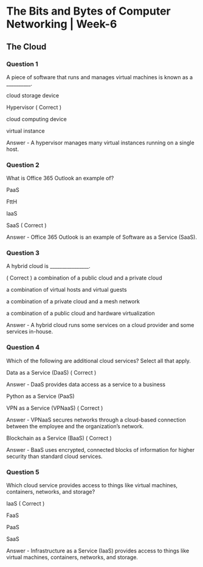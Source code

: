 # The Bits and Bytes of Computer Networking | Week-6

## The Cloud

### Question 1

A piece of software that runs and manages virtual machines is known as a __________.

cloud storage device

Hypervisor ( Correct )

cloud computing device

virtual instance

Answer - A hypervisor manages many virtual instances running on a single host.


### Question 2

What is Office 365 Outlook an example of?

PaaS

FttH

IaaS

SaaS  ( Correct )

Answer - Office 365 Outlook is an example of Software as a Service (SaaS).


### Question 3

A hybrid cloud is ________________.

( Correct ) a combination of a public cloud and a private cloud

a combination of virtual hosts and virtual guests

a combination of a private cloud and a mesh network

a combination of a public cloud and hardware virtualization

Answer - A hybrid cloud runs some services on a cloud provider and some services in-house.


### Question 4

Which of the following are additional cloud services? Select all that apply.

Data as a Service (DaaS) ( Correct ) 

Answer - DaaS provides data access as a service to a business

Python as a Service (PaaS)

VPN as a Service (VPNaaS) ( Correct ) 

Answer - VPNaaS secures networks through a cloud-based connection between the employee and the organization’s network.

Blockchain as a Service (BaaS) ( Correct ) 

Answer - BaaS uses encrypted, connected blocks of information for higher security than standard cloud services.


### Question 5

Which cloud service provides access to things like virtual machines, containers, networks, and storage?

IaaS ( Correct )

FaaS

PaaS

SaaS

Answer - Infrastructure as a Service (IaaS) provides access to things like virtual machines, containers, networks, and storage.
